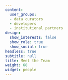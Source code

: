 ```yaml
---
content:
  user_groups:
  - data curators
  - developers
  - institutional partners
design:
  show_interests: false
  show_role: true
  show_social: true
headless: true
subtitle: null
title: Meet the Team
weight: 68
widget: people
---
```


